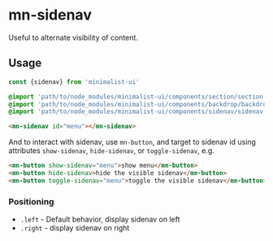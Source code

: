 # mn-sidenav

Useful to alternate visibility of content.

## Usage

```js
const {sidenav} from 'minimalist-ui'
```

```sass
@import 'path/to/node_modules/minimalist-ui/components/section/section.scss';
@import 'path/to/node_modules/minimalist-ui/components/backdrop/backdrop.scss';
@import 'path/to/node_modules/minimalist-ui/components/sidenav/sidenav.scss';
```

```html
<mn-sidenav id="menu"></mn-sidenav>
```

And to interact with sidenav, use `mn-button`, and target to sidenav id using attributes `show-sidenav`, `hide-sidenav`, or `toggle-sidenav`, e.g.

```html
<mn-button show-sidenav="menu">show menu</mn-button>
<mn-button hide-sidenav>hide the visible sidenav</mn-button>
<mn-button toggle-sidenav="menu">toggle the visible sidenav</mn-button>
```

### Positioning

- `.left` - Default behavior, display sidenav on left
- `.right` - display sidenav on right
